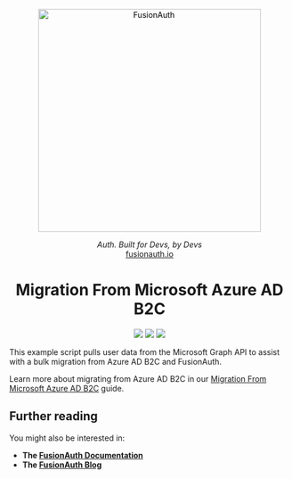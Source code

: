
<p align="center">
  <a href="fusionauth.io">
    <img alt="FusionAuth" title="FusionAuth" src="https://assets.website-files.com/617b1b1f42c1da41aeae3413/61fab7ac390dfd2e58c0df3c_logo-white-orange.svg" width="400" style="color: black">
  </a>
</p>


<p align="center">
  <i>Auth. Built for Devs, by Devs</i><br/> 
  <a href="https://fusionauth.io">fusionauth.io</a>
</p>

<h1 align="center">
  Migration From Microsoft Azure AD B2C
</h1>

<p align="center">
<img src="https://img.shields.io/badge/azure-%230072C6.svg?style=for-the-badge&logo=microsoftazure&logoColor=white">
<img src="https://img.shields.io/badge/javascript-%23323330.svg?style=for-the-badge&logo=javascript&logoColor=%23F7DF1E">
<img src="https://img.shields.io/badge/ruby-%23CC342D.svg?style=for-the-badge&logo=ruby&logoColor=white">
</p>

This example script pulls user data from the Microsoft Graph API to assist with a bulk migration from Azure AD B2C and FusionAuth.

Learn more about migrating from Azure AD B2C in our [Migration From Microsoft Azure AD B2C](https://fusionauth.io/docs/v1/tech/migration-guide/azureadb2c) guide.

## Further reading

You might also be interested in: 

* **The [FusionAuth Documentation](https://fusionauth.io/docs/)**
* **The [FusionAuth Blog](https://fusionauth.io/blog)** 


